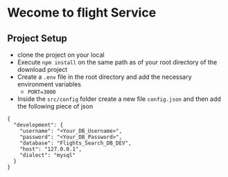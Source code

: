 # Wecome to flight Service

## Project Setup
- clone the project on your local
- Execute `npm install` on the same path as of your root directory of the download project
- Create a `.env` file in the root directory and add the necessary environment variables
    - `PORT=3000`
- Inside the `src/config` folder create a new file `config.json` and then add the following piece of json

```
{
  "development": {
    "username": "<Your_DB_Username>",
    "password": "<Your_DB_Password>",
    "database": "Flights_Search_DB_DEV",
    "host": "127.0.0.1",
    "dialect": "mysql"
  }
}

```